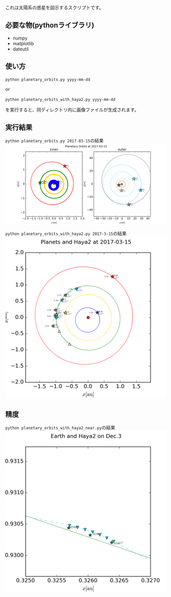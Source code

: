 これは太陽系の惑星を図示するスクリプトです。

## 必要な物(pythonライブラリ)
* numpy
* matplotlib
* dateutil

## 使い方
`python planetary_orbits.py yyyy-mm-dd`

or

`python planetary_orbits_with_haya2.py yyyy-mm-dd`

を実行すると、同ディレクトリ内に画像ファイルが生成されます。

## 実行結果
`python planetary_orbits.py 2017-03-15`の結果
![img1](planetary_orbits_2017-03-15.png)

`python planetary_orbits_with_haya2.py 2017-3-15`の結果
![img2](planets_and_Haya2_2017-03-15.png)

## 精度
`python planetary_orbits_with_haya2_near.py`の結果
![img3](Earth_and_Haya2_20151203.png)
